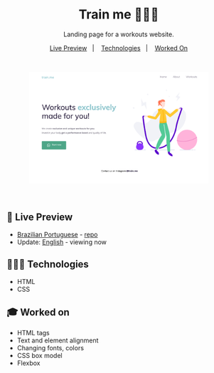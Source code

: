 <h1 align="center"> Train me 🏃🏼‍♀️ </h1>

<p align="center">
Landing page for a workouts website. <br/>
</p>

<p align="center">
  <a href="#-live-preview">Live Preview</a>&nbsp;&nbsp;&nbsp;|&nbsp;&nbsp;&nbsp;
  <a href="#-technologies">Technologies</a>&nbsp;&nbsp;&nbsp;|&nbsp;&nbsp;&nbsp;
  <a href="#-worked-on">Worked On</a>
</p>

<br/>

<p align="center">
  <img alt="Workouts home page." src="../.github/train-me-en.png" width="80%" />
</p>

<br>

## 📝 Live Preview 

- [Brazilian Portuguese](https://dmm.studio/github/rocketseat/explorer/stage-02/train-me/en/) - [repo](https://github.com/diegommagno/rocketseat/tree/main/explorer/stage-02/train-me/pt-br)
- Update: [English](https://dmm.studio/github/rocketseat/explorer/stage-02/train-me/en/) - viewing now


## 🧑🏻‍💻 Technologies

- HTML
- CSS

## 🎓 Worked on

- HTML tags
- Text and element alignment
- Changing fonts, colors
- CSS box model
- Flexbox
